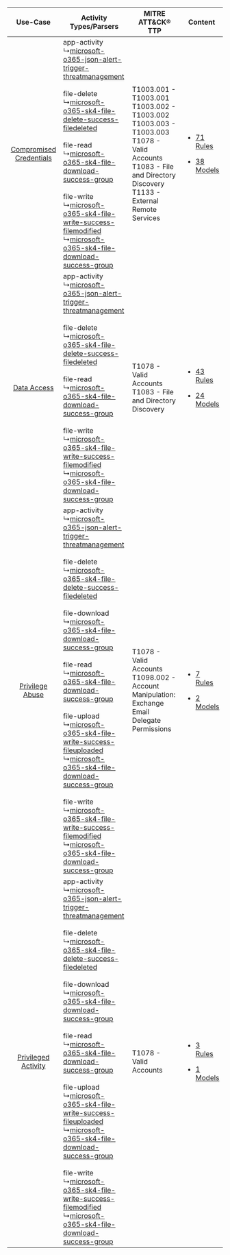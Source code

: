 |    Use-Case    | Activity Types/Parsers    | MITRE ATT&CK® TTP    | Content    |
|:----:| ---- | ---- | ---- |
| [Compromised Credentials](../../../UseCases/uc_compromised_credentials.md) |  app-activity<br> ↳[microsoft-o365-json-alert-trigger-threatmanagement](Ps/pC_microsofto365jsonalerttriggerthreatmanagement.md)<br><br> file-delete<br> ↳[microsoft-o365-sk4-file-delete-success-filedeleted](Ps/pC_microsofto365sk4filedeletesuccessfiledeleted.md)<br><br> file-read<br> ↳[microsoft-o365-sk4-file-download-success-group](Ps/pC_microsofto365sk4filedownloadsuccessgroup.md)<br><br> file-write<br> ↳[microsoft-o365-sk4-file-write-success-filemodified](Ps/pC_microsofto365sk4filewritesuccessfilemodified.md)<br> ↳[microsoft-o365-sk4-file-download-success-group](Ps/pC_microsofto365sk4filedownloadsuccessgroup.md)<br>    | T1003.001 - T1003.001<br>T1003.002 - T1003.002<br>T1003.003 - T1003.003<br>T1078 - Valid Accounts<br>T1083 - File and Directory Discovery<br>T1133 - External Remote Services<br> | [<ul><li>71 Rules</li></ul><ul><li>38 Models</li></ul>](RM/r_m_microsoft_365_microsoft_365_Compromised_Credentials.md) |
|    [Data Access](../../../UseCases/uc_data_access.md)    |  app-activity<br> ↳[microsoft-o365-json-alert-trigger-threatmanagement](Ps/pC_microsofto365jsonalerttriggerthreatmanagement.md)<br><br> file-delete<br> ↳[microsoft-o365-sk4-file-delete-success-filedeleted](Ps/pC_microsofto365sk4filedeletesuccessfiledeleted.md)<br><br> file-read<br> ↳[microsoft-o365-sk4-file-download-success-group](Ps/pC_microsofto365sk4filedownloadsuccessgroup.md)<br><br> file-write<br> ↳[microsoft-o365-sk4-file-write-success-filemodified](Ps/pC_microsofto365sk4filewritesuccessfilemodified.md)<br> ↳[microsoft-o365-sk4-file-download-success-group](Ps/pC_microsofto365sk4filedownloadsuccessgroup.md)<br>    | T1078 - Valid Accounts<br>T1083 - File and Directory Discovery<br>    | [<ul><li>43 Rules</li></ul><ul><li>24 Models</li></ul>](RM/r_m_microsoft_365_microsoft_365_Data_Access.md)    |
|         [Privilege Abuse](../../../UseCases/uc_privilege_abuse.md)         |  app-activity<br> ↳[microsoft-o365-json-alert-trigger-threatmanagement](Ps/pC_microsofto365jsonalerttriggerthreatmanagement.md)<br><br> file-delete<br> ↳[microsoft-o365-sk4-file-delete-success-filedeleted](Ps/pC_microsofto365sk4filedeletesuccessfiledeleted.md)<br><br> file-download<br> ↳[microsoft-o365-sk4-file-download-success-group](Ps/pC_microsofto365sk4filedownloadsuccessgroup.md)<br><br> file-read<br> ↳[microsoft-o365-sk4-file-download-success-group](Ps/pC_microsofto365sk4filedownloadsuccessgroup.md)<br><br> file-upload<br> ↳[microsoft-o365-sk4-file-write-success-fileuploaded](Ps/pC_microsofto365sk4filewritesuccessfileuploaded.md)<br> ↳[microsoft-o365-sk4-file-download-success-group](Ps/pC_microsofto365sk4filedownloadsuccessgroup.md)<br><br> file-write<br> ↳[microsoft-o365-sk4-file-write-success-filemodified](Ps/pC_microsofto365sk4filewritesuccessfilemodified.md)<br> ↳[microsoft-o365-sk4-file-download-success-group](Ps/pC_microsofto365sk4filedownloadsuccessgroup.md)<br> | T1078 - Valid Accounts<br>T1098.002 - Account Manipulation: Exchange Email Delegate Permissions<br>    | [<ul><li>7 Rules</li></ul><ul><li>2 Models</li></ul>](RM/r_m_microsoft_365_microsoft_365_Privilege_Abuse.md)    |
|     [Privileged Activity](../../../UseCases/uc_privileged_activity.md)     |  app-activity<br> ↳[microsoft-o365-json-alert-trigger-threatmanagement](Ps/pC_microsofto365jsonalerttriggerthreatmanagement.md)<br><br> file-delete<br> ↳[microsoft-o365-sk4-file-delete-success-filedeleted](Ps/pC_microsofto365sk4filedeletesuccessfiledeleted.md)<br><br> file-download<br> ↳[microsoft-o365-sk4-file-download-success-group](Ps/pC_microsofto365sk4filedownloadsuccessgroup.md)<br><br> file-read<br> ↳[microsoft-o365-sk4-file-download-success-group](Ps/pC_microsofto365sk4filedownloadsuccessgroup.md)<br><br> file-upload<br> ↳[microsoft-o365-sk4-file-write-success-fileuploaded](Ps/pC_microsofto365sk4filewritesuccessfileuploaded.md)<br> ↳[microsoft-o365-sk4-file-download-success-group](Ps/pC_microsofto365sk4filedownloadsuccessgroup.md)<br><br> file-write<br> ↳[microsoft-o365-sk4-file-write-success-filemodified](Ps/pC_microsofto365sk4filewritesuccessfilemodified.md)<br> ↳[microsoft-o365-sk4-file-download-success-group](Ps/pC_microsofto365sk4filedownloadsuccessgroup.md)<br> | T1078 - Valid Accounts<br>    | [<ul><li>3 Rules</li></ul><ul><li>1 Models</li></ul>](RM/r_m_microsoft_365_microsoft_365_Privileged_Activity.md)       |